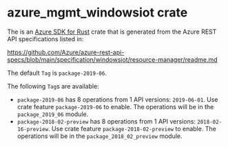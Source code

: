# azure_mgmt_windowsiot crate

The is an [Azure SDK for Rust](https://github.com/Azure/azure-sdk-for-rust) crate that is generated from the Azure REST API specifications listed in:

https://github.com/Azure/azure-rest-api-specs/blob/main/specification/windowsiot/resource-manager/readme.md

The default `Tag` is `package-2019-06`.

The following `Tag`s are available:

- `package-2019-06` has 8 operations from 1 API versions: `2019-06-01`. Use crate feature `package-2019-06` to enable. The operations will be in the `package_2019_06` module.
- `package-2018-02-preview` has 8 operations from 1 API versions: `2018-02-16-preview`. Use crate feature `package-2018-02-preview` to enable. The operations will be in the `package_2018_02_preview` module.